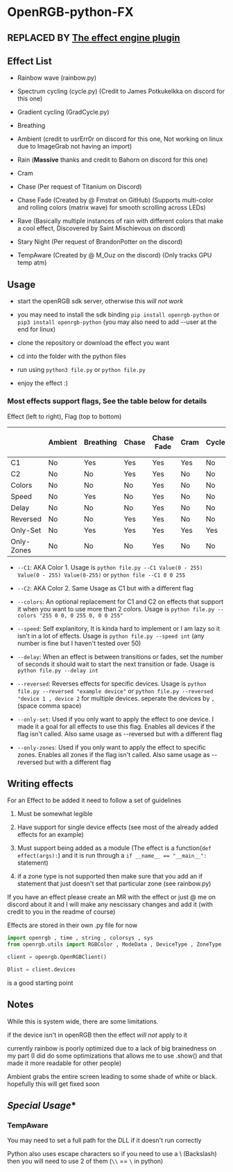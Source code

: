 # OpenRGB-python-FX

## REPLACED BY [The effect engine plugin](https://gitlab.com/OpenRGBDevelopers/OpenRGBEffectPlugin)

## Effect List

* Rainbow wave (rainbow.py)

* Spectrum cycling (cycle.py) (Credit to James Potkukelkka on discord for this one)

* Gradient cycling (GradCycle.py)

* Breathing

* Ambient (credit to usrErr0r on discord for this one, Not working on linux due to ImageGrab not having an import)

* Rain (**Massive** thanks and credit to Bahorn on discord for this one)

* Cram

* Chase (Per request of Titanium on Discord)

* Chase Fade (Created by @ Fmstrat on GitHub) (Supports multi-color and rolling colors (matrix wave) for smooth scrolling across LEDs)

* Rave (Basically multiple instances of rain with different colors that make a cool effect, Discovered by Saint Mischievous on discord)

* Stary Night (Per request of BrandonPotter on the discord)

* TempAware (Created by @ M_Ouz on the discord) (Only tracks GPU temp atm)

## Usage

* start the openRGB sdk server, otherwise this *will not work*

* you may need to install the sdk binding ```pip install openrgb-python``` or ```pip3 install openrgb-python``` (you may also need to add --user at the end for linux)

* clone the repository or download the effect you want

* cd into the folder with the python files

* run using ```python3 file.py``` or ```python file.py```

* enjoy the effect :)

### Most effects support flags, See the table below for details

Effect (left to right), Flag (top to bottom)

|           | Ambient| Breathing | Chase | Chase Fade | Cram | Cycle | Gradcycle | Rain | Rainbow wave | Rave| Stary Night (Twinkle) | TempAware |
|-----------|--------|-----------|-------|------------|------|-------|-----------|------|--------------|-----|-----------------------|-----------|
|C1         | No     | Yes       | Yes   | Yes        | Yes  | No    | Yes       | Yes  | No           | No  | Yes                   | No        |
|C2         | No     | No        | Yes   | Yes        | No   | No    | Yes       | No   | No           | No  | No                    | No        |
|Colors     | No     | No        | No    | Yes        | No   | No    | No        | No   | No           | No  | No                    | No        |
|Speed      | No     | Yes       | No    | Yes        | No   | No    | Yes       | No   | Yes          | No  | No                    | No        |
|Delay      | No     | No        | No    | Yes        | No   | No    | No        | No   | No           | No  | No                    | No        |
|Reversed   | No     | No        | Yes   | Yes        | No   | No    | Yes       | Yes  | Yes          | Yes | No                    | No        |
|Only-Set   | No     | Yes       | Yes   | Yes        | Yes  | Yes   | Yes       | Yes  | Yes          | Yes | Yes                   | No        |
|Only-Zones | No     | No        | No    | Yes        | No   | No    | No        | No   | No           | No  | No                    | No        |

* ``--C1``: AKA Color 1. Usage is ``python file.py --C1 Value(0 - 255) Value(0 - 255) Value(0-255)`` or ``python file --C1 0 0 255``

* ``--C2``: AKA Color 2. Same Usage as C1 but with a different flag

* ``--colors``: An optional replacement for C1 and C2 on effects that support it when you want to use more than 2 colors. Usage is ``python file.py --colors "255 0 0, 0 255 0, 0 0 255"``

* ``--speed``: Self explanitory, It is kinda hard to implement or I am lazy so it isn't in a lot of effects. Usage is ``python file.py --speed int`` (any number is fine but I haven't tested over 50)

* ``--delay``: When an effect is between transitions or fades, set the number of seconds it should wait to start the next transition or fade. Usage is ``python file.py --delay int``

* ``--reversed``: Reverses effects for specific devices. Usage is ``python file.py --reversed "example device"`` or ``python file.py --reversed "device 1 , device 2`` for multiple devices. seperate the devices by `` , ``(space comma space)

* ``--only-set``: Used if you only want to apply the effect to one device. I made it a goal for all effects to use this flag. Enables all devices if the flag isn't called. Also same usage as --reversed but with a different flag

* ``--only-zones``: Used if you only want to apply the effect to specific zones. Enables all zones if the flag isn't called. Also same usage as --reversed but with a different flag

## Writing effects

For an Effect to be added it need to follow a set of guidelines

1. Must be somewhat legible

2. Have support for single device effects (see most of the already added effects for an example)

3. Must support being added as a module (The effect is a function(``def effect(args):``) and it is run through a ``if __name__ == "__main__":`` statement)

4. if a zone type is not supported then make sure that you add an if statement that just doesn't set that particular zone (see rainbow.py)

If you have an effect please create an MR with the effect or just @ me on discord about it and I will make any nescissary changes and add it (with credit to you in the readme of course)

Effects are stored in their own .py file for now

```python
import openrgb , time , string , colorsys , sys
from openrgb.utils import RGBColor , ModeData , DeviceType , ZoneType

client = openrgb.OpenRGBClient()

Dlist = client.devices
```

is a good starting point

## Notes

While this is system wide, there are some limitations.

if the device isn't in openRGB then the effect *will not* apply to it

currently rainbow is poorly optimized due to a lack of big brainedness on my part (I did do some optimizations that allows me to use .show() and that made it more readable for other people)

Ambient grabs the entire screen leading to some shade of white or black. hopefully this will get fixed soon

## *Special Usage**

### TempAware

You may need to set a full path for the DLL if it doesn't run correctly

Python also uses escape characters so if you need to use a \ (Backslash) then you will need to use 2 of them (``\\`` == ``\`` in python)

